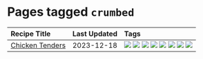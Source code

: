 # Pages tagged `crumbed`

|Recipe Title|Last Updated|Tags
|:---|:---|:---|
|[Chicken Tenders](../recipes/chickentenders.md)|2023-12-18|[![](https://img.shields.io/badge/tag-airfryer-427cd)](../tags/airfryer.md) [![](https://img.shields.io/badge/tag-amazing-c6d429)](../tags/amazing.md) [![](https://img.shields.io/badge/tag-battered-2b6571)](../tags/battered.md) [![](https://img.shields.io/badge/tag-chicken-cb29b)](../tags/chicken.md) [![](https://img.shields.io/badge/tag-crumbed-1fc54)](../tags/crumbed.md) [![](https://img.shields.io/badge/tag-messy-da139a)](../tags/messy.md) [![](https://img.shields.io/badge/tag-mine-32613c)](../tags/mine.md) [![](https://img.shields.io/badge/tag-sides-ad1215)](../tags/sides.md)|